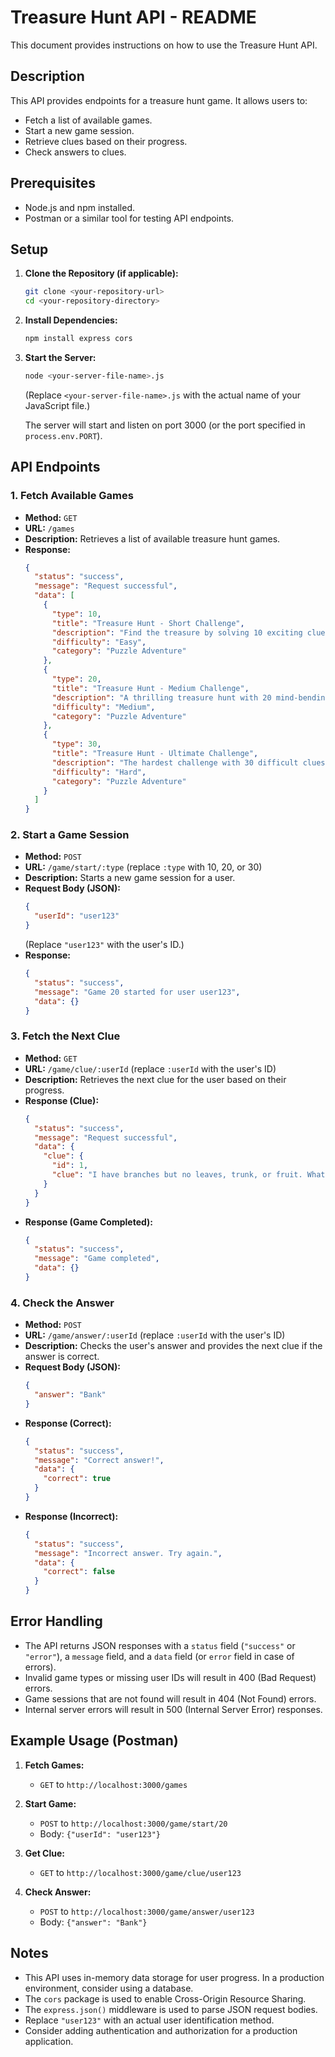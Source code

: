# Treasure Hunt API - README

This document provides instructions on how to use the Treasure Hunt API.

## Description

This API provides endpoints for a treasure hunt game. It allows users to:

* Fetch a list of available games.
* Start a new game session.
* Retrieve clues based on their progress.
* Check answers to clues.

## Prerequisites

* Node.js and npm installed.
* Postman or a similar tool for testing API endpoints.

## Setup

1.  **Clone the Repository (if applicable):**
    ```bash
    git clone <your-repository-url>
    cd <your-repository-directory>
    ```

2.  **Install Dependencies:**
    ```bash
    npm install express cors
    ```

3.  **Start the Server:**
    ```bash
    node <your-server-file-name>.js
    ```
    (Replace `<your-server-file-name>.js` with the actual name of your JavaScript file.)

    The server will start and listen on port 3000 (or the port specified in `process.env.PORT`).

## API Endpoints

### 1. Fetch Available Games

* **Method:** `GET`
* **URL:** `/games`
* **Description:** Retrieves a list of available treasure hunt games.
* **Response:**
    ```json
    {
      "status": "success",
      "message": "Request successful",
      "data": [
        {
          "type": 10,
          "title": "Treasure Hunt - Short Challenge",
          "description": "Find the treasure by solving 10 exciting clues.",
          "difficulty": "Easy",
          "category": "Puzzle Adventure"
        },
        {
          "type": 20,
          "title": "Treasure Hunt - Medium Challenge",
          "description": "A thrilling treasure hunt with 20 mind-bending clues.",
          "difficulty": "Medium",
          "category": "Puzzle Adventure"
        },
        {
          "type": 30,
          "title": "Treasure Hunt - Ultimate Challenge",
          "description": "The hardest challenge with 30 difficult clues. Only the best can finish!",
          "difficulty": "Hard",
          "category": "Puzzle Adventure"
        }
      ]
    }
    ```

### 2. Start a Game Session

* **Method:** `POST`
* **URL:** `/game/start/:type` (replace `:type` with 10, 20, or 30)
* **Description:** Starts a new game session for a user.
* **Request Body (JSON):**
    ```json
    {
      "userId": "user123"
    }
    ```
    (Replace `"user123"` with the user's ID.)
* **Response:**
    ```json
    {
      "status": "success",
      "message": "Game 20 started for user user123",
      "data": {}
    }
    ```

### 3. Fetch the Next Clue

* **Method:** `GET`
* **URL:** `/game/clue/:userId` (replace `:userId` with the user's ID)
* **Description:** Retrieves the next clue for the user based on their progress.
* **Response (Clue):**
    ```json
    {
      "status": "success",
      "message": "Request successful",
      "data": {
        "clue": {
          "id": 1,
          "clue": "I have branches but no leaves, trunk, or fruit. What am I?"
        }
      }
    }
    ```
* **Response (Game Completed):**
    ```json
    {
      "status": "success",
      "message": "Game completed",
      "data": {}
    }
    ```

### 4. Check the Answer

* **Method:** `POST`
* **URL:** `/game/answer/:userId` (replace `:userId` with the user's ID)
* **Description:** Checks the user's answer and provides the next clue if the answer is correct.
* **Request Body (JSON):**
    ```json
    {
      "answer": "Bank"
    }
    ```
* **Response (Correct):**
    ```json
    {
      "status": "success",
      "message": "Correct answer!",
      "data": {
        "correct": true
      }
    }
    ```
* **Response (Incorrect):**
    ```json
    {
      "status": "success",
      "message": "Incorrect answer. Try again.",
      "data": {
        "correct": false
      }
    }
    ```

## Error Handling

* The API returns JSON responses with a `status` field (`"success"` or `"error"`), a `message` field, and a `data` field (or `error` field in case of errors).
* Invalid game types or missing user IDs will result in 400 (Bad Request) errors.
* Game sessions that are not found will result in 404 (Not Found) errors.
* Internal server errors will result in 500 (Internal Server Error) responses.

## Example Usage (Postman)

1.  **Fetch Games:**
    * `GET` to `http://localhost:3000/games`

2.  **Start Game:**
    * `POST` to `http://localhost:3000/game/start/20`
    * Body: `{"userId": "user123"}`

3.  **Get Clue:**
    * `GET` to `http://localhost:3000/game/clue/user123`

4.  **Check Answer:**
    * `POST` to `http://localhost:3000/game/answer/user123`
    * Body: `{"answer": "Bank"}`

## Notes

* This API uses in-memory data storage for user progress. In a production environment, consider using a database.
* The `cors` package is used to enable Cross-Origin Resource Sharing.
* The `express.json()` middleware is used to parse JSON request bodies.
* Replace `"user123"` with an actual user identification method.
* Consider adding authentication and authorization for a production application.
